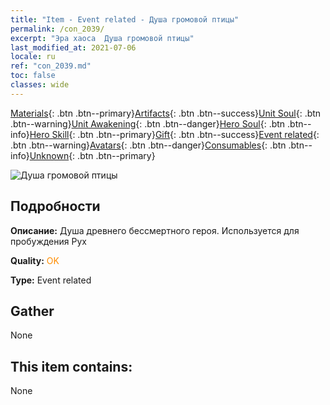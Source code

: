 ```yaml
---
title: "Item - Event related - Душа громовой птицы"
permalink: /con_2039/
excerpt: "Эра хаоса  Душа громовой птицы"
last_modified_at: 2021-07-06
locale: ru
ref: "con_2039.md"
toc: false
classes: wide
---
```

 [Materials](/ItemsRU/){: .btn .btn--primary}[Artifacts](/ItemsRU/Artifacts/){: .btn .btn--success}[Unit Soul](/ItemsRU/UnitSoul/){: .btn .btn--warning}[Unit Awakening](/ItemsRU/UnitAwakening/){: .btn .btn--danger}[Hero Soul](/ItemsRU/HeroSoul/){: .btn .btn--info}[Hero Skill](/ItemsRU/HeroSkill/){: .btn .btn--primary}[Gift](/ItemsRU/Gift/){: .btn .btn--success}[Event related](/ItemsRU/Events/){: .btn .btn--warning}[Avatars](/ItemsRU/Avatars/){: .btn .btn--danger}[Consumables](/ItemsRU/Consumables/){: .btn .btn--info}[Unknown](/ItemsRU/Unknown/){: .btn .btn--primary}

 ![Душа громовой птицы](/images/t/juexing_405.png)

## Подробности
 **Описание:** Душа древнего бессмертного героя. Используется для пробуждения Рух

 **Quality:** <span style="color: #FF8C00">OK</span>

 **Type:** Event related

## Gather

  None

## This item contains:

  None

